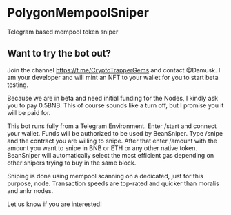 # PolygonMempoolSniper
Telegram based mempool token sniper 

## Want to try the bot out?
Join the channel https://t.me/CryptoTrapperGems and contact @Damusk. 
I am your developer and will mint an NFT to your wallet for you to start beta testing.

Because we are in beta and need initial funding for the Nodes, I kindly ask you to pay 0.5BNB. 
This of course sounds like a turn off, but I promise you it will be paid for. 

This bot runs fully from a Telegram Environment. Enter /start and connect your wallet. Funds will be authorized to be used by BeanSniper. Type /snipe and the contract you are willing to snipe. After that enter /amount with the amount you want to snipe in BNB or ETH or any other native token.
BeanSniper will automatically select the most efficient gas depending on other snipers trying to buy in the same block. 

Sniping is done using mempool scanning on a dedicated, just for this purpose, node. Transaction speeds are top-rated and quicker than moralis and ankr nodes.

Let us know if you are interested!
